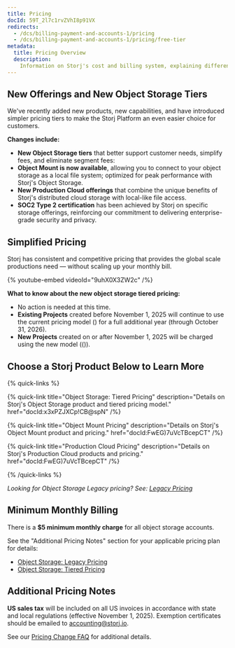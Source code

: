 ```yaml
---
title: Pricing
docId: 59T_2l7c1rvZVhI8p91VX
redirects:
  - /dcs/billing-payment-and-accounts-1/pricing
  - /dcs/billing-payment-and-accounts-1/pricing/free-tier
metadata:
  title: Pricing Overview
  description:
    Information on Storj's cost and billing system, explaining different metered services like object storage, egress bandwidth segments, and their respective prices.
---
```


## New Offerings and New Object Storage Tiers

We've recently added new products, new capabilities, and have introduced simpler pricing tiers to make the Storj Platform an even easier choice for customers. 

**Changes include:**

- **New Object Storage tiers** that better support customer needs, simplify fees, and eliminate segment fees: 
- **Object Mount is now available**, allowing you to connect to your object storage as a local file system; optimized for peak performance with Storj's Object Storage.
- **New Production Cloud offerings** that combine the unique benefits of Storj's distributed cloud storage with local-like file access.
- **SOC2 Type 2 certification** has been achieved by Storj on specific storage offerings, reinforcing our commitment to delivering enterprise-grade security and privacy.

<!-- REMOVING FOR NOW
- **A new Cloud Compute offering** with CPUs and GPUs co-located alongside Storj's Object Storage, for ultra-low latency, maximum performance, and no egress fees.
-->

## Simplified Pricing

Storj has consistent and competitive pricing that provides the global scale productions need &mdash; without scaling up your monthly bill. 

{% youtube-embed videoId="9uhX0X3ZW2c" /%}

**What to know about the new object storage tiered pricing:**

- No action is needed at this time.
- **Existing Projects** created before November 1, 2025 will continue to use the current pricing model ([](docId:x3xPZJXCp!CB@spN)) for a full additional year (through October 31, 2026).
- **New Projects** created on or after November 1, 2025 will be charged using the new model (([](docId:mqRRgT,hL*dk3zNT))).


## Choose a Storj Product Below to Learn More

{% quick-links %}

{% quick-link
  title="Object Storage: Tiered Pricing"
  description="Details on Storj's Object Storage product and tiered pricing model."
  href="docId:x3xPZJXCp!CB@spN"
/%}

{% quick-link
  title="Object Mount Pricing"
  description="Details on Storj's Object Mount product and pricing."
  href="docId:FwEG)7uVcTBcepCT"
/%}

{% quick-link
  title="Production Cloud Pricing"
  description="Details on Storj's Production Cloud products and pricing."
  href="docId:FwEG)7uVcTBcepCT"
/%}

<!-- REMOVING FOR NOW
{% quick-link
  title="Object Storage: Legacy Pricing"
  description="Details on Storj's legacy pricing model for Object Storage (for projects created before Nov. 1, 2025)."
  href="docId:x3xPZJXCp!CB@spN"
/%}

{% quick-link 
  title="Cloud Compute Pricing" 
  description="Details on the Cloud Compute product and pricing." 
  href="docId:X7SZXsXS?CXhj?tA" 
/%}
-->

{% /quick-links %}

_Looking for Object Storage Legacy pricing? See: [Legacy Pricing](docId:x3xPZJXCp!CB@spN)_


## Minimum Monthly Billing

There is a **$5 minimum monthly charge** for all object storage accounts.

See the "Additional Pricing Notes" section for your applicable pricing plan for details:

- [Object Storage: Legacy Pricing](docId:x3xPZJXCp!CB@spN#additional-pricing-notes)
- [Object Storage: Tiered Pricing](docId:mqRRgT,hL*dk3zNT#additional-pricing-notes)


## Additional Pricing Notes

**US sales tax** will be included on all US invoices in accordance with state and local regulations (effective November 1, 2025). Exemption certificates should be emailed to accounting@storj.io.

See our [Pricing Change FAQ](https://www.storj.io/pricing/change-faqs) for additional details.
